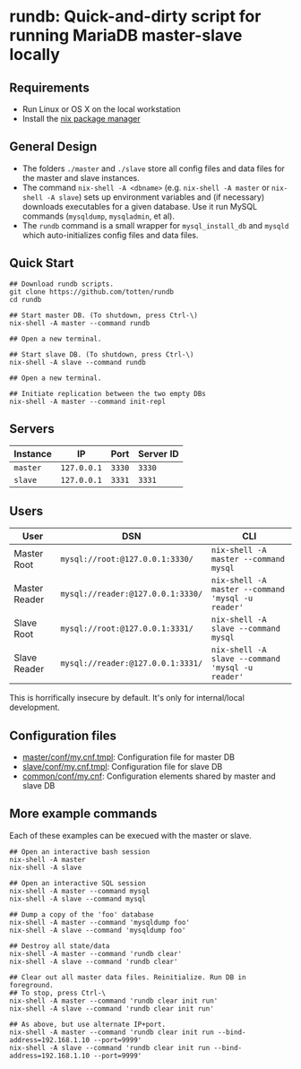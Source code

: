 # rundb: Quick-and-dirty script for running MariaDB master-slave locally

## Requirements

* Run Linux or OS X on the local workstation
* Install the [nix package manager](https://nixos.org/nix/)

## General Design

* The folders `./master` and `./slave` store all config files and data files for the master and slave instances.
* The command `nix-shell -A <dbname>` (e.g. `nix-shell -A master` or `nix-shell -A slave`) sets up environment variables and
  (if necessary) downloads executables for a given database.  Use it run MySQL commands (`mysqldump`, `mysqladmin`, et al).
* The `rundb` command is a small wrapper for `mysql_install_db` and `mysqld` which auto-initializes config files and data files.

## Quick Start

```
## Download rundb scripts.
git clone https://github.com/totten/rundb
cd rundb

## Start master DB. (To shutdown, press Ctrl-\)
nix-shell -A master --command rundb

## Open a new terminal.

## Start slave DB. (To shutdown, press Ctrl-\)
nix-shell -A slave --command rundb

## Open a new terminal.

## Initiate replication between the two empty DBs
nix-shell -A master --command init-repl
```

## Servers

| Instance    | IP           | Port      | Server ID |
|-------------|--------------|-----------|-----------|
| `master`    | `127.0.0.1`  | `3330`    | `3330`    |
| `slave`     | `127.0.0.1`  | `3331`    | `3331`    |

## Users

| User             | DSN | CLI |
|------------------|-----|-----|
| Master Root      | `mysql://root:@127.0.0.1:3330/`   | `nix-shell -A master --command mysql` |
| Master Reader    | `mysql://reader:@127.0.0.1:3330/` | `nix-shell -A master --command 'mysql -u reader'` |
| Slave Root       | `mysql://root:@127.0.0.1:3331/`   | `nix-shell -A slave --command mysql` |
| Slave Reader     | `mysql://reader:@127.0.0.1:3331/` | `nix-shell -A slave --command 'mysql -u reader'` |

This is horrifically insecure by default. It's only for internal/local development.

## Configuration files

* [master/conf/my.cnf.tmpl](master/conf/my.cnf.tmpl): Configuration file for master DB
* [slave/conf/my.cnf.tmpl](slave/conf/my.cnf.tmpl): Configuration file for slave DB
* [common/conf/my.cnf](common/conf/my.cnf): Configuration elements shared by master and slave DB

## More example commands

Each of these examples can be execued with the master or slave.

```
## Open an interactive bash session
nix-shell -A master
nix-shell -A slave

## Open an interactive SQL session
nix-shell -A master --command mysql
nix-shell -A slave --command mysql

## Dump a copy of the 'foo' database
nix-shell -A master --command 'mysqldump foo'
nix-shell -A slave --command 'mysqldump foo'

## Destroy all state/data
nix-shell -A master --command 'rundb clear'
nix-shell -A slave --command 'rundb clear'

## Clear out all master data files. Reinitialize. Run DB in foreground.
## To stop, press Ctrl-\
nix-shell -A master --command 'rundb clear init run'
nix-shell -A slave --command 'rundb clear init run'

## As above, but use alternate IP+port.
nix-shell -A master --command 'rundb clear init run --bind-address=192.168.1.10 --port=9999'
nix-shell -A slave --command 'rundb clear init run --bind-address=192.168.1.10 --port=9999'
```
